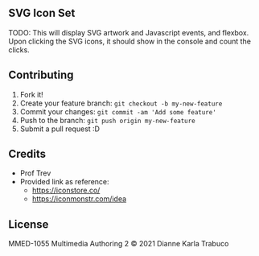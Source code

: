 ## SVG Icon Set

TODO: This will display SVG artwork and Javascript events, and flexbox. Upon clicking the SVG icons, it should show in the console and count the clicks.

## Contributing

1. Fork it!
2. Create your feature branch: `git checkout -b my-new-feature`
3. Commit your changes: `git commit -am 'Add some feature'`
4. Push to the branch: `git push origin my-new-feature`
5. Submit a pull request :D


## Credits

* Prof Trev
* Provided link as reference:
  - https://iconstore.co/
  - https://iconmonstr.com/idea

## License
MMED-1055 Multimedia Authoring 2
© 2021
Dianne Karla Trabuco
